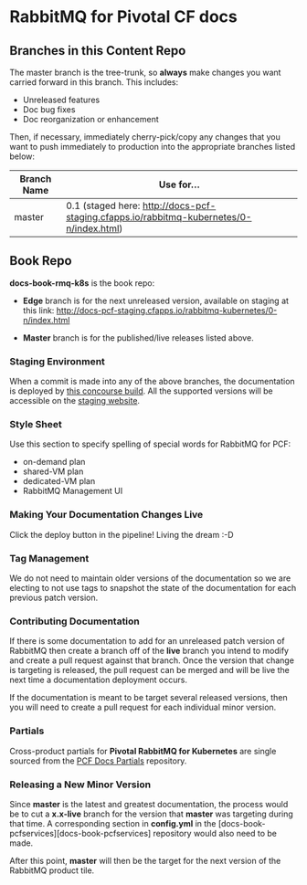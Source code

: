 # RabbitMQ for Pivotal CF docs

## Branches in this Content Repo

The master branch is the tree-trunk, so **always** make changes you want carried forward in this branch. This includes:

* Unreleased features
* Doc bug fixes
* Doc reorganization or enhancement

Then, if necessary, immediately cherry-pick/copy any changes that you want to push immediately to production into the appropriate branches listed below:

| Branch Name| Use for… |
|------------| ---------|
| master     | 0.1 (staged here: http://docs-pcf-staging.cfapps.io/rabbitmq-kubernetes/0-n/index.html) |


[docs-book-rmq-k8s]: https://github.com/pivotal-cf/docs-book-rmq-k8s/blob/master/config.yml


## Book Repo

**docs-book-rmq-k8s** is the book repo:

* **Edge** branch is for the next unreleased version, available on staging at this link:
http://docs-pcf-staging.cfapps.io/rabbitmq-kubernetes/0-n/index.html

* **Master** branch is for the published/live releases listed above.


### Staging Environment

When a commit is made into any of the above branches, the documentation is deployed by
[this concourse build][docs-staging-deploy]. All the supported versions will be accessible on the
[staging website][docs-staging].

[docs-staging-deploy]: https://wings.concourse.ci/teams/cf-docs/pipelines/cf-services?groups=rmq-k8s
[docs-staging]:        http://docs-pcf-staging.cfapps.io/rabbitmq-kubernetes/

### Style Sheet

Use this section to specify spelling of special words for RabbitMQ for PCF:

+ on-demand plan
+ shared-VM plan
+ dedicated-VM plan
+ RabbitMQ Management UI

### Making Your Documentation Changes Live

Click the deploy button in the pipeline! Living the dream :-D

### Tag Management

We do not need to maintain older versions of the documentation so we are electing to not use tags to snapshot the state of the documentation for each previous patch version.

### Contributing Documentation

If there is some documentation to add for an unreleased patch version of RabbitMQ then create a branch off of the **live** branch you intend to modify and create a pull request against that branch. Once the version that change is targeting is released, the pull request can be merged and will be live the next time a documentation deployment occurs.

If the documentation is meant to be target several released versions, then you will need to create a pull request for each individual minor version.

### Partials

Cross-product partials for **Pivotal RabbitMQ for Kubernetes** are single sourced from the [PCF Docs Partials](https://github.com/pivotal-cf/docs-partials) repository.

### Releasing a New Minor Version

Since **master** is the latest and greatest documentation, the process would be to cut a **x.x-live** branch for the version that **master** was targeting during that time. A corresponding section in **config.yml** in the [docs-book-pcfservices][docs-book-pcfservices] repository would also need to be made.

After this point, **master** will then be the target for the next version of the RabbitMQ product tile.
